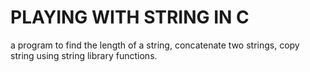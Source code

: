 # PLAYING WITH STRING IN C
a program to find the length of a string, concatenate two strings, copy string using string library functions.

